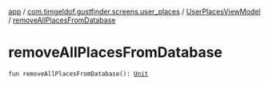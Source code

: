 [app](../../index.md) / [com.timgeldof.gustfinder.screens.user_places](../index.md) / [UserPlacesViewModel](index.md) / [removeAllPlacesFromDatabase](./remove-all-places-from-database.md)

# removeAllPlacesFromDatabase

`fun removeAllPlacesFromDatabase(): `[`Unit`](https://kotlinlang.org/api/latest/jvm/stdlib/kotlin/-unit/index.html)